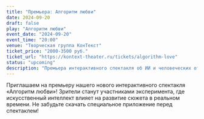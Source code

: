 ```yaml
---
title: "Премьера: Алгоритм любви"
date: 2024-09-20
draft: false
play: "Алгоритм любви"
event_date: "2024-09-20"
event_time: "20:00"
venue: "Творческая группа КонТекст"
ticket_price: "2000-3500 руб."
ticket_url: "https://kontext-theater.ru/tickets/algorithm-love"
status: "upcoming"
description: "Премьера интерактивного спектакля об ИИ и человеческих отношениях"
---
```


Приглашаем на премьеру нашего нового интерактивного спектакля «Алгоритм любви»! Зрители станут участниками эксперимента, где искусственный интеллект влияет на развитие сюжета в реальном времени. Не забудьте скачать специальное приложение перед спектаклем!
